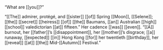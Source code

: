“What are [[you]]?”

“[[The]] admirer, protégé, and [[sister]] [[of]] Spring [[Moon]], [[Selene]]; [[the]] [[secret]] [[heiress]] [[of]] [[the]] Baumans, [[an]] Australian [[high]] [[school]] valedictorian [[at]] fifteen.” Her cadence [[was]] [[even]]. “[[A]] burnout, her [[father]]’s [[disappointment]], her [[mother]]’s disgrace; [[a]] runaway, [[expected]] [[in]] Hong Kong [[for]] her twentieth [[birthday]], her [[reveal]] [[at]] [[the]] Mid-[[Autumn]] Festival.”